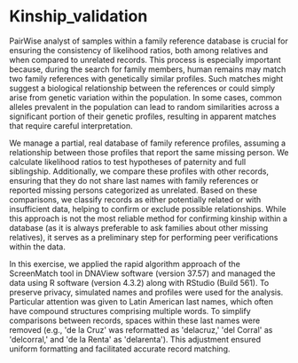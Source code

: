 # Kinship_validation
PairWise analyst of samples within a family reference database is crucial for ensuring the consistency of likelihood ratios, both among relatives and when compared to unrelated records. This process is especially important because, during the search for family members, human remains may match two family references with genetically similar profiles. Such matches might suggest a biological relationship between the references or could simply arise from genetic variation within the population. In some cases, common alleles prevalent in the population can lead to random similarities across a significant portion of their genetic profiles, resulting in apparent matches that require careful interpretation.

We manage a partial, real database of family reference profiles, assuming a relationship between those profiles that report the same missing person. We calculate likelihood ratios to test hypotheses of paternity and full siblingship. Additionally, we compare these profiles with other records, ensuring that they do not share last names with family references or reported missing persons categorized as unrelated. Based on these comparisons, we classify records as either potentially related or with insufficient data, helping to confirm or exclude possible relationships. While this approach is not the most reliable method for confirming kinship within a database (as it is always preferable to ask families about other missing relatives), it serves as a preliminary step for performing peer verifications within the data.

In this exercise, we applied the rapid algorithm approach of the ScreenMatch tool in DNAView software (version 37.57) and managed the data using R software (version 4.3.2) along with RStudio (Build 561). To preserve privacy, simulated names and profiles were used for the analysis. Particular attention was given to Latin American last names, which often have compound structures comprising multiple words. To simplify comparisons between records, spaces within these last names were removed (e.g., 'de la Cruz' was reformatted as 'delacruz,' 'del Corral' as 'delcorral,' and 'de la Renta' as 'delarenta'). This adjustment ensured uniform formatting and facilitated accurate record matching.
